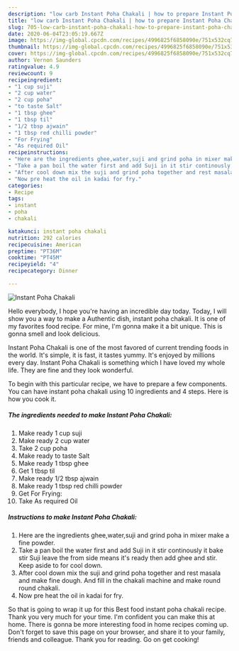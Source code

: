 ```yaml
---
description: "low carb Instant Poha Chakali | how to prepare Instant Poha Chakali"
title: "low carb Instant Poha Chakali | how to prepare Instant Poha Chakali"
slug: 705-low-carb-instant-poha-chakali-how-to-prepare-instant-poha-chakali
date: 2020-06-04T23:05:19.667Z
image: https://img-global.cpcdn.com/recipes/4996825f6858090e/751x532cq70/instant-poha-chakali-recipe-main-photo.jpg
thumbnail: https://img-global.cpcdn.com/recipes/4996825f6858090e/751x532cq70/instant-poha-chakali-recipe-main-photo.jpg
cover: https://img-global.cpcdn.com/recipes/4996825f6858090e/751x532cq70/instant-poha-chakali-recipe-main-photo.jpg
author: Vernon Saunders
ratingvalue: 4.9
reviewcount: 9
recipeingredient:
- "1 cup suji"
- "2 cup water"
- "2 cup poha"
- "to taste Salt"
- "1 tbsp ghee"
- "1 tbsp til"
- "1/2 tbsp ajwain"
- "1 tbsp red chilli powder"
- "For Frying"
- "As required Oil"
recipeinstructions:
- "Here are the ingredients ghee,water,suji and grind poha in mixer make a fine powder."
- "Take a pan boil the water first and add Suji in it stir continously it bake stir Suji leave the from side means it&#39;s ready then add ghee and stir. Keep aside to for cool down."
- "After cool down mix the suji and grind poha together and rest masala and make fine dough. And fill in the chakali machine and make round round chakali."
- "Now pre heat the oil in kadai for fry."
categories:
- Recipe
tags:
- instant
- poha
- chakali

katakunci: instant poha chakali 
nutrition: 292 calories
recipecuisine: American
preptime: "PT36M"
cooktime: "PT45M"
recipeyield: "4"
recipecategory: Dinner

---
```



![Instant Poha Chakali](https://img-global.cpcdn.com/recipes/4996825f6858090e/751x532cq70/instant-poha-chakali-recipe-main-photo.jpg)

Hello everybody, I hope you're having an incredible day today. Today, I will show you a way to make a Authentic dish, instant poha chakali. It is one of my favorites food recipe. For mine, I'm gonna make it a bit unique. This is gonna smell and look delicious.



Instant Poha Chakali is one of the most favored of current trending foods in the world. It's simple, it is fast, it tastes yummy. It's enjoyed by millions every day. Instant Poha Chakali is something which I have loved my whole life. They are fine and they look wonderful.


To begin with this particular recipe, we have to prepare a few components. You can have instant poha chakali using 10 ingredients and 4 steps. Here is how you cook it.

<!--inarticleads1-->

##### The ingredients needed to make Instant Poha Chakali:

1. Make ready 1 cup suji
1. Make ready 2 cup water
1. Take 2 cup poha
1. Make ready to taste Salt
1. Make ready 1 tbsp ghee
1. Get 1 tbsp til
1. Make ready 1/2 tbsp ajwain
1. Make ready 1 tbsp red chilli powder
1. Get For Frying:
1. Take As required Oil




<!--inarticleads2-->

##### Instructions to make Instant Poha Chakali:

1. Here are the ingredients ghee,water,suji and grind poha in mixer make a fine powder.
1. Take a pan boil the water first and add Suji in it stir continously it bake stir Suji leave the from side means it&#39;s ready then add ghee and stir. Keep aside to for cool down.
1. After cool down mix the suji and grind poha together and rest masala and make fine dough. And fill in the chakali machine and make round round chakali.
1. Now pre heat the oil in kadai for fry.




So that is going to wrap it up for this Best food instant poha chakali recipe. Thank you very much for your time. I'm confident you can make this at home. There is gonna be more interesting food in home recipes coming up. Don't forget to save this page on your browser, and share it to your family, friends and colleague. Thank you for reading. Go on get cooking!
